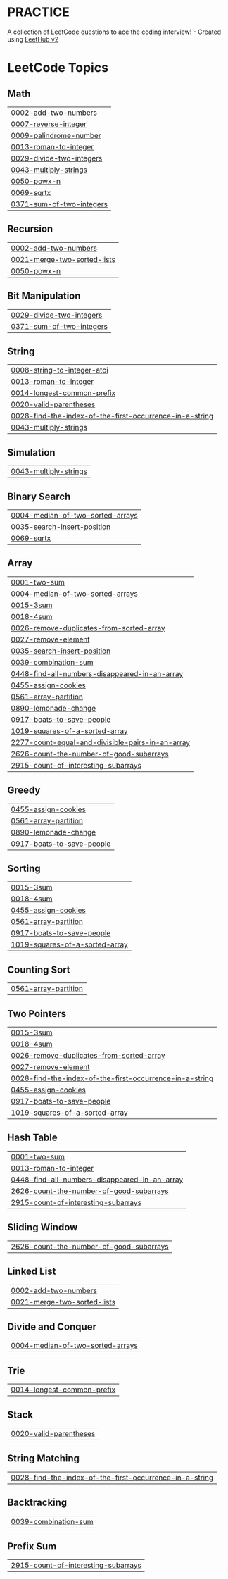 # PRACTICE
A collection of LeetCode questions to ace the coding interview! - Created using [LeetHub v2](https://github.com/arunbhardwaj/LeetHub-2.0)

<!---LeetCode Topics Start-->
# LeetCode Topics
## Math
|  |
| ------- |
| [0002-add-two-numbers](https://github.com/Prabhasree15/PRACTICE/tree/master/0002-add-two-numbers) |
| [0007-reverse-integer](https://github.com/Prabhasree15/PRACTICE/tree/master/0007-reverse-integer) |
| [0009-palindrome-number](https://github.com/Prabhasree15/PRACTICE/tree/master/0009-palindrome-number) |
| [0013-roman-to-integer](https://github.com/Prabhasree15/PRACTICE/tree/master/0013-roman-to-integer) |
| [0029-divide-two-integers](https://github.com/Prabhasree15/PRACTICE/tree/master/0029-divide-two-integers) |
| [0043-multiply-strings](https://github.com/Prabhasree15/PRACTICE/tree/master/0043-multiply-strings) |
| [0050-powx-n](https://github.com/Prabhasree15/PRACTICE/tree/master/0050-powx-n) |
| [0069-sqrtx](https://github.com/Prabhasree15/PRACTICE/tree/master/0069-sqrtx) |
| [0371-sum-of-two-integers](https://github.com/Prabhasree15/PRACTICE/tree/master/0371-sum-of-two-integers) |
## Recursion
|  |
| ------- |
| [0002-add-two-numbers](https://github.com/Prabhasree15/PRACTICE/tree/master/0002-add-two-numbers) |
| [0021-merge-two-sorted-lists](https://github.com/Prabhasree15/PRACTICE/tree/master/0021-merge-two-sorted-lists) |
| [0050-powx-n](https://github.com/Prabhasree15/PRACTICE/tree/master/0050-powx-n) |
## Bit Manipulation
|  |
| ------- |
| [0029-divide-two-integers](https://github.com/Prabhasree15/PRACTICE/tree/master/0029-divide-two-integers) |
| [0371-sum-of-two-integers](https://github.com/Prabhasree15/PRACTICE/tree/master/0371-sum-of-two-integers) |
## String
|  |
| ------- |
| [0008-string-to-integer-atoi](https://github.com/Prabhasree15/PRACTICE/tree/master/0008-string-to-integer-atoi) |
| [0013-roman-to-integer](https://github.com/Prabhasree15/PRACTICE/tree/master/0013-roman-to-integer) |
| [0014-longest-common-prefix](https://github.com/Prabhasree15/PRACTICE/tree/master/0014-longest-common-prefix) |
| [0020-valid-parentheses](https://github.com/Prabhasree15/PRACTICE/tree/master/0020-valid-parentheses) |
| [0028-find-the-index-of-the-first-occurrence-in-a-string](https://github.com/Prabhasree15/PRACTICE/tree/master/0028-find-the-index-of-the-first-occurrence-in-a-string) |
| [0043-multiply-strings](https://github.com/Prabhasree15/PRACTICE/tree/master/0043-multiply-strings) |
## Simulation
|  |
| ------- |
| [0043-multiply-strings](https://github.com/Prabhasree15/PRACTICE/tree/master/0043-multiply-strings) |
## Binary Search
|  |
| ------- |
| [0004-median-of-two-sorted-arrays](https://github.com/Prabhasree15/PRACTICE/tree/master/0004-median-of-two-sorted-arrays) |
| [0035-search-insert-position](https://github.com/Prabhasree15/PRACTICE/tree/master/0035-search-insert-position) |
| [0069-sqrtx](https://github.com/Prabhasree15/PRACTICE/tree/master/0069-sqrtx) |
## Array
|  |
| ------- |
| [0001-two-sum](https://github.com/Prabhasree15/PRACTICE/tree/master/0001-two-sum) |
| [0004-median-of-two-sorted-arrays](https://github.com/Prabhasree15/PRACTICE/tree/master/0004-median-of-two-sorted-arrays) |
| [0015-3sum](https://github.com/Prabhasree15/PRACTICE/tree/master/0015-3sum) |
| [0018-4sum](https://github.com/Prabhasree15/PRACTICE/tree/master/0018-4sum) |
| [0026-remove-duplicates-from-sorted-array](https://github.com/Prabhasree15/PRACTICE/tree/master/0026-remove-duplicates-from-sorted-array) |
| [0027-remove-element](https://github.com/Prabhasree15/PRACTICE/tree/master/0027-remove-element) |
| [0035-search-insert-position](https://github.com/Prabhasree15/PRACTICE/tree/master/0035-search-insert-position) |
| [0039-combination-sum](https://github.com/Prabhasree15/PRACTICE/tree/master/0039-combination-sum) |
| [0448-find-all-numbers-disappeared-in-an-array](https://github.com/Prabhasree15/PRACTICE/tree/master/0448-find-all-numbers-disappeared-in-an-array) |
| [0455-assign-cookies](https://github.com/Prabhasree15/PRACTICE/tree/master/0455-assign-cookies) |
| [0561-array-partition](https://github.com/Prabhasree15/PRACTICE/tree/master/0561-array-partition) |
| [0890-lemonade-change](https://github.com/Prabhasree15/PRACTICE/tree/master/0890-lemonade-change) |
| [0917-boats-to-save-people](https://github.com/Prabhasree15/PRACTICE/tree/master/0917-boats-to-save-people) |
| [1019-squares-of-a-sorted-array](https://github.com/Prabhasree15/PRACTICE/tree/master/1019-squares-of-a-sorted-array) |
| [2277-count-equal-and-divisible-pairs-in-an-array](https://github.com/Prabhasree15/PRACTICE/tree/master/2277-count-equal-and-divisible-pairs-in-an-array) |
| [2626-count-the-number-of-good-subarrays](https://github.com/Prabhasree15/PRACTICE/tree/master/2626-count-the-number-of-good-subarrays) |
| [2915-count-of-interesting-subarrays](https://github.com/Prabhasree15/PRACTICE/tree/master/2915-count-of-interesting-subarrays) |
## Greedy
|  |
| ------- |
| [0455-assign-cookies](https://github.com/Prabhasree15/PRACTICE/tree/master/0455-assign-cookies) |
| [0561-array-partition](https://github.com/Prabhasree15/PRACTICE/tree/master/0561-array-partition) |
| [0890-lemonade-change](https://github.com/Prabhasree15/PRACTICE/tree/master/0890-lemonade-change) |
| [0917-boats-to-save-people](https://github.com/Prabhasree15/PRACTICE/tree/master/0917-boats-to-save-people) |
## Sorting
|  |
| ------- |
| [0015-3sum](https://github.com/Prabhasree15/PRACTICE/tree/master/0015-3sum) |
| [0018-4sum](https://github.com/Prabhasree15/PRACTICE/tree/master/0018-4sum) |
| [0455-assign-cookies](https://github.com/Prabhasree15/PRACTICE/tree/master/0455-assign-cookies) |
| [0561-array-partition](https://github.com/Prabhasree15/PRACTICE/tree/master/0561-array-partition) |
| [0917-boats-to-save-people](https://github.com/Prabhasree15/PRACTICE/tree/master/0917-boats-to-save-people) |
| [1019-squares-of-a-sorted-array](https://github.com/Prabhasree15/PRACTICE/tree/master/1019-squares-of-a-sorted-array) |
## Counting Sort
|  |
| ------- |
| [0561-array-partition](https://github.com/Prabhasree15/PRACTICE/tree/master/0561-array-partition) |
## Two Pointers
|  |
| ------- |
| [0015-3sum](https://github.com/Prabhasree15/PRACTICE/tree/master/0015-3sum) |
| [0018-4sum](https://github.com/Prabhasree15/PRACTICE/tree/master/0018-4sum) |
| [0026-remove-duplicates-from-sorted-array](https://github.com/Prabhasree15/PRACTICE/tree/master/0026-remove-duplicates-from-sorted-array) |
| [0027-remove-element](https://github.com/Prabhasree15/PRACTICE/tree/master/0027-remove-element) |
| [0028-find-the-index-of-the-first-occurrence-in-a-string](https://github.com/Prabhasree15/PRACTICE/tree/master/0028-find-the-index-of-the-first-occurrence-in-a-string) |
| [0455-assign-cookies](https://github.com/Prabhasree15/PRACTICE/tree/master/0455-assign-cookies) |
| [0917-boats-to-save-people](https://github.com/Prabhasree15/PRACTICE/tree/master/0917-boats-to-save-people) |
| [1019-squares-of-a-sorted-array](https://github.com/Prabhasree15/PRACTICE/tree/master/1019-squares-of-a-sorted-array) |
## Hash Table
|  |
| ------- |
| [0001-two-sum](https://github.com/Prabhasree15/PRACTICE/tree/master/0001-two-sum) |
| [0013-roman-to-integer](https://github.com/Prabhasree15/PRACTICE/tree/master/0013-roman-to-integer) |
| [0448-find-all-numbers-disappeared-in-an-array](https://github.com/Prabhasree15/PRACTICE/tree/master/0448-find-all-numbers-disappeared-in-an-array) |
| [2626-count-the-number-of-good-subarrays](https://github.com/Prabhasree15/PRACTICE/tree/master/2626-count-the-number-of-good-subarrays) |
| [2915-count-of-interesting-subarrays](https://github.com/Prabhasree15/PRACTICE/tree/master/2915-count-of-interesting-subarrays) |
## Sliding Window
|  |
| ------- |
| [2626-count-the-number-of-good-subarrays](https://github.com/Prabhasree15/PRACTICE/tree/master/2626-count-the-number-of-good-subarrays) |
## Linked List
|  |
| ------- |
| [0002-add-two-numbers](https://github.com/Prabhasree15/PRACTICE/tree/master/0002-add-two-numbers) |
| [0021-merge-two-sorted-lists](https://github.com/Prabhasree15/PRACTICE/tree/master/0021-merge-two-sorted-lists) |
## Divide and Conquer
|  |
| ------- |
| [0004-median-of-two-sorted-arrays](https://github.com/Prabhasree15/PRACTICE/tree/master/0004-median-of-two-sorted-arrays) |
## Trie
|  |
| ------- |
| [0014-longest-common-prefix](https://github.com/Prabhasree15/PRACTICE/tree/master/0014-longest-common-prefix) |
## Stack
|  |
| ------- |
| [0020-valid-parentheses](https://github.com/Prabhasree15/PRACTICE/tree/master/0020-valid-parentheses) |
## String Matching
|  |
| ------- |
| [0028-find-the-index-of-the-first-occurrence-in-a-string](https://github.com/Prabhasree15/PRACTICE/tree/master/0028-find-the-index-of-the-first-occurrence-in-a-string) |
## Backtracking
|  |
| ------- |
| [0039-combination-sum](https://github.com/Prabhasree15/PRACTICE/tree/master/0039-combination-sum) |
## Prefix Sum
|  |
| ------- |
| [2915-count-of-interesting-subarrays](https://github.com/Prabhasree15/PRACTICE/tree/master/2915-count-of-interesting-subarrays) |
<!---LeetCode Topics End-->
